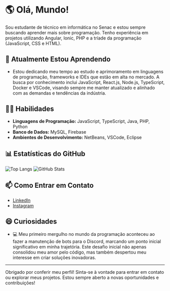 # 🌎 Olá, Mundo!

Sou estudante de técnico em informática no Senac e estou sempre buscando aprender mais sobre programação. Tenho experiência em projetos utilizando Angular, Ionic, PHP e a tríade da programação (JavaScript, CSS e HTML).

<!--
## 🚀 Projetos Destacados

### [Nome do Projeto] - [Link para o Projeto/GitHub]
- [Breve descrição do projeto e suas principais características.]

### [Outro Projeto] - [Link para o Projeto/GitHub]
- [Outro projeto relevante com uma breve descrição.] -->

## 🌱 Atualmente Estou Aprendendo

- Estou dedicando meu tempo ao estudo e aprimoramento em linguagens de programação, frameworks e IDEs que estão em alta no mercado. A busca por conhecimento inclui JavaScript, React.js, Node.js, TypeScript, Docker e VSCode, visando sempre me manter atualizado e alinhado com as demandas e tendências da indústria.

## 👨‍💻 Habilidades

- **Linguagens de Programação:** JavaScript, TypeScript, Java, PHP, Python
- **Banco de Dados:** MySQL, Firebase
- **Ambientes de Desenvolvimento:** NetBeans, VSCode, Eclipse

## 📊 Estatísticas do GitHub

<div>
  <a>
    <img align="center" src="https://github-readme-stats.vercel.app/api/top-langs/?username=serya012&layout=compact&langs_count=6&hide=html,css" alt="Top Langs" />
  </a>
  
  <a>
    <img align="center" src="https://github-readme-stats.vercel.app/api?username=serya012&show_icons=true&theme=radical" alt="GitHub Stats" />
  </a>
</div>

## 📫 Como Entrar em Contato

- [LinkedIn](https://www.linkedin.com/in/tarcisio-ayres012/)
- [Instagram](https://www.instagram.com/serya.012/)

## 😄 Curiosidades

- 💻 Meu primeiro mergulho no mundo da programação aconteceu ao fazer a manutenção de bots para o Discord, marcando um ponto inicial significativo em minha trajetória. Este desafio inicial não apenas consolidou meu amor pelo código, mas também despertou meu interesse em criar soluções inovadoras.

---

Obrigado por conferir meu perfil! Sinta-se à vontade para entrar em contato ou explorar meus projetos. Estou sempre aberto a novas oportunidades e contribuições!
